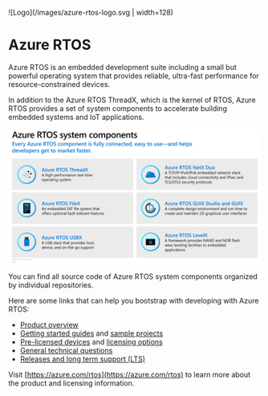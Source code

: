 ![Logo](/images/azure-rtos-logo.svg | width=128)

# Azure RTOS

Azure RTOS is an embedded development suite including a small but powerful operating system that provides reliable, ultra-fast performance for resource-constrained devices.

In addition to the Azure RTOS ThreadX, which is the kernel of RTOS, Azure RTOS provides a set of system components to accelerate building embedded systems and IoT applications.

![System components](/images/azure-rtos-system-components.png)

You can find all source code of Azure RTOS system components organized by individual repositories.

Here are some links that can help you bootstrap with developing with Azure RTOS:

- [Product overview](https://learn.microsoft.com/azure/rtos/overview-rtos)
- [Getting started guides](https://github.com/azure-rtos/getting-started) and [sample projects](https://github.com/azure-rtos/samples)
- [Pre-licensed devices](https://github.com/azure-rtos/threadx/blob/master/LICENSED-HARDWARE.txt) and [licensing options](https://aka.ms/azrtos-license)
- [General technical questions](https://aka.ms/QnA/azure-rtos)
- [Releases and long term support (LTS)](https://learn.microsoft.com/azure/rtos/general/lts)

Visit [https://azure.com/rtos](https://azure.com/rtos) to learn more about the product and licensing information.
